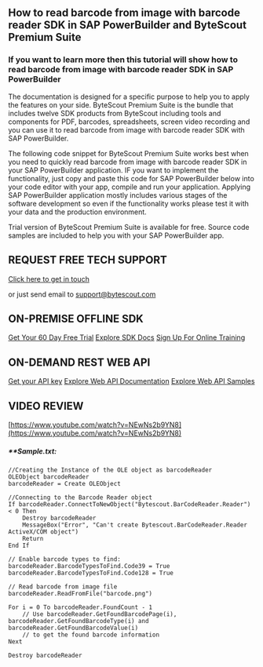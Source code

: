 ## How to read barcode from image with barcode reader SDK in SAP PowerBuilder and ByteScout Premium Suite

### If you want to learn more then this tutorial will show how to read barcode from image with barcode reader SDK in SAP PowerBuilder

The documentation is designed for a specific purpose to help you to apply the features on your side. ByteScout Premium Suite is the bundle that includes twelve SDK products from ByteScout including tools and components for PDF, barcodes, spreadsheets, screen video recording and you can use it to read barcode from image with barcode reader SDK with SAP PowerBuilder.

The following code snippet for ByteScout Premium Suite works best when you need to quickly read barcode from image with barcode reader SDK in your SAP PowerBuilder application. IF you want to implement the functionality, just copy and paste this code for SAP PowerBuilder below into your code editor with your app, compile and run your application. Applying SAP PowerBuilder application mostly includes various stages of the software development so even if the functionality works please test it with your data and the production environment.

Trial version of ByteScout Premium Suite is available for free. Source code samples are included to help you with your SAP PowerBuilder app.

## REQUEST FREE TECH SUPPORT

[Click here to get in touch](https://bytescout.zendesk.com/hc/en-us/requests/new?subject=ByteScout%20Premium%20Suite%20Question)

or just send email to [support@bytescout.com](mailto:support@bytescout.com?subject=ByteScout%20Premium%20Suite%20Question) 

## ON-PREMISE OFFLINE SDK 

[Get Your 60 Day Free Trial](https://bytescout.com/download/web-installer?utm_source=github-readme)
[Explore SDK Docs](https://bytescout.com/documentation/index.html?utm_source=github-readme)
[Sign Up For Online Training](https://academy.bytescout.com/)


## ON-DEMAND REST WEB API

[Get your API key](https://pdf.co/documentation/api?utm_source=github-readme)
[Explore Web API Documentation](https://pdf.co/documentation/api?utm_source=github-readme)
[Explore Web API Samples](https://github.com/bytescout/ByteScout-SDK-SourceCode/tree/master/PDF.co%20Web%20API)

## VIDEO REVIEW

[https://www.youtube.com/watch?v=NEwNs2b9YN8](https://www.youtube.com/watch?v=NEwNs2b9YN8)




<!-- code block begin -->

##### ****Sample.txt:**
    
```
//Creating the Instance of the OLE object as barcodeReader
OLEObject barcodeReader
barcodeReader = Create OLEObject

//Connecting to the Barcode Reader object
If barcodeReader.ConnectToNewObject("Bytescout.BarCodeReader.Reader") < 0 Then  
    Destroy barcodeReader
    MessageBox("Error", "Can't create Bytescout.BarCodeReader.Reader ActiveX/COM object")
    Return
End If

// Enable barcode types to find:
barcodeReader.BarcodeTypesToFind.Code39 = True
barcodeReader.BarcodeTypesToFind.Code128 = True

// Read barcode from image file
barcodeReader.ReadFromFile("barcode.png")

For i = 0 To barcodeReader.FoundCount - 1
    // Use barcodeReader.GetFoundBarcodePage(i), barcodeReader.GetFoundBarcodeType(i) and barcodeReader.GetFoundBarcodeValue(i)
    // to get the found barcode information
Next

Destroy barcodeReader
```

<!-- code block end -->